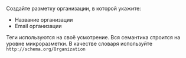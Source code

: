 Создайте разметку организации, в которой укажите:

* Название организации
* Email организации

Теги используются на своё усмотрение. Вся семантика строится на уровне микроразметки. В качестве словаря используйте `http://schema.org/Organization`
